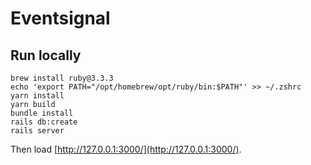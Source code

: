 # Eventsignal

## Run locally

```
brew install ruby@3.3.3
echo 'export PATH="/opt/homebrew/opt/ruby/bin:$PATH"' >> ~/.zshrc
yarn install
yarn build
bundle install
rails db:create
rails server
```

Then load [http://127.0.0.1:3000/](http://127.0.0.1:3000/).

